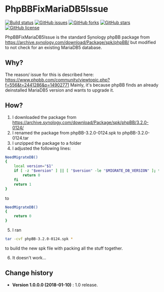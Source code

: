 # PhpBBFixMariaDB5Issue

[![Build status](https://ci.appveyor.com/api/projects/status/2eyyigxnfl79ur0t?svg=true)](https://ci.appveyor.com/project/SeppPenner/phpbbfixmariadb5issue)
[![GitHub issues](https://img.shields.io/github/issues/SeppPenner/PhpBBFixMariaDB5Issue.svg)](https://github.com/SeppPenner/PhpBBFixMariaDB5Issue/issues)
[![GitHub forks](https://img.shields.io/github/forks/SeppPenner/PhpBBFixMariaDB5Issue.svg)](https://github.com/SeppPenner/PhpBBFixMariaDB5Issue/network)
[![GitHub stars](https://img.shields.io/github/stars/SeppPenner/PhpBBFixMariaDB5Issue.svg)](https://github.com/SeppPenner/PhpBBFixMariaDB5Issue/stargazers)
[![GitHub license](https://img.shields.io/badge/license-AGPL-blue.svg)](https://raw.githubusercontent.com/SeppPenner/PhpBBFixMariaDB5Issue/master/License.txt)

PhpBBFixMariaDB5Issue is the standard Synology phpBB package from https://archive.synology.com/download/Package/spk/phpBB/ but modified to not check for an existing MariaDB5 database.

## Why?
The reason/ issue for this is described here: https://www.phpbb.com/community/viewtopic.php?f=556&t=2441286&p=14902771
Mainly, it's because phpBB finds an already deinstalled MariaDB5 version and wants to upgrade it.

## How?
1. I downloaded the package from https://archive.synology.com/download/Package/spk/phpBB/3.2.0-0124/
2. I renamed the package from phpBB-3.2.0-0124.spk to phpBB-3.2.0-0124.tar
3. I unzipped the package to a folder
4. I adjusted the following lines:

```bash
NeedMigrateDB()
{
	local version="$1"
	if [ -z "$version" ] || [ "$version" -le "$MIGRATE_DB_VERSION" ]; then
		return 0
	fi
	return 1
}
```

to 

```bash
NeedMigrateDB()
{
	return 0
}
```

5. I ran 
```bash
tar -cvf phpBB-3.2.0-0124.spk *
```
to build the new spk file with packing all the stuff together.

6. It doesn't work...

Change history
--------------
* **Version 1.0.0.0 (2018-01-10)** : 1.0 release.
